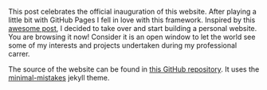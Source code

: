 This post celebrates the official inauguration of this website. After playing a little bit with GitHub Pages I fell in love with this framework.
Inspired by this [awesome post](http://varianceexplained.org/r/start-blog/), I decided to take over and start building a personal website. You are browsing it now! Consider it is an open window to let the world see some of my interests and projects undertaken during my professional carrer.

The source of the website can be found in [this GitHub repository](https://github.com/peferso/peferso.github.io).
It uses the [minimal-mistakes](https://mademistakes.com/work/minimal-mistakes-jekyll-theme/) jekyll theme.
